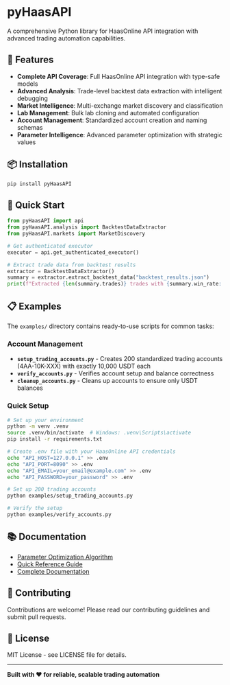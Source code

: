 # pyHaasAPI

A comprehensive Python library for HaasOnline API integration with advanced trading automation capabilities.

## 🚀 Features

- **Complete API Coverage**: Full HaasOnline API integration with type-safe models
- **Advanced Analysis**: Trade-level backtest data extraction with intelligent debugging
- **Market Intelligence**: Multi-exchange market discovery and classification
- **Lab Management**: Bulk lab cloning and automated configuration
- **Account Management**: Standardized account creation and naming schemas
- **Parameter Intelligence**: Advanced parameter optimization with strategic values

## 📦 Installation

```bash
pip install pyHaasAPI
```

## 🔧 Quick Start

```python
from pyHaasAPI import api
from pyHaasAPI.analysis import BacktestDataExtractor
from pyHaasAPI.markets import MarketDiscovery

# Get authenticated executor
executor = api.get_authenticated_executor()

# Extract trade data from backtest results
extractor = BacktestDataExtractor()
summary = extractor.extract_backtest_data("backtest_results.json")
print(f"Extracted {len(summary.trades)} trades with {summary.win_rate:.1f}% win rate")
```

## 📋 Examples

The `examples/` directory contains ready-to-use scripts for common tasks:

### Account Management
- **`setup_trading_accounts.py`** - Creates 200 standardized trading accounts (4AA-10K-XXX) with exactly 10,000 USDT each
- **`verify_accounts.py`** - Verifies account setup and balance correctness
- **`cleanup_accounts.py`** - Cleans up accounts to ensure only USDT balances

### Quick Setup
```bash
# Set up your environment
python -m venv .venv
source .venv/bin/activate  # Windows: .venv\Scripts\activate
pip install -r requirements.txt

# Create .env file with your HaasOnline API credentials
echo "API_HOST=127.0.0.1" >> .env
echo "API_PORT=8090" >> .env
echo "API_EMAIL=your_email@example.com" >> .env
echo "API_PASSWORD=your_password" >> .env

# Set up 200 trading accounts
python examples/setup_trading_accounts.py

# Verify the setup
python examples/verify_accounts.py
```

## 📚 Documentation

- [Parameter Optimization Algorithm](docs/PARAMETER_OPTIMIZATION_ALGORITHM.md)
- [Quick Reference Guide](docs/PARAMETER_OPTIMIZATION_QUICK_REFERENCE.md)
- [Complete Documentation](docs/README.md)

## 🤝 Contributing

Contributions are welcome! Please read our contributing guidelines and submit pull requests.

## 📄 License

MIT License - see LICENSE file for details.

---

**Built with ❤️ for reliable, scalable trading automation**
